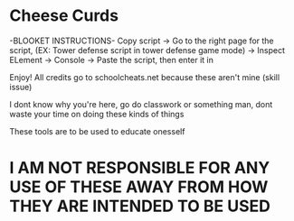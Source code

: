 # Cheese Curds

-BLOOKET INSTRUCTIONS-
Copy script -> Go to the right page for the script, (EX: Tower defense script in tower defense game mode) -> Inspect ELement -> Console -> Paste the script, then enter it in

Enjoy! All credits go to schoolcheats.net because these aren't mine (skill issue) 

I dont know why you're here, go do classwork or something man, dont waste your time on doing these kinds of things

These tools are to be used to educate onesself
# I AM NOT RESPONSIBLE FOR ANY USE OF THESE AWAY FROM HOW THEY ARE INTENDED TO BE USED
